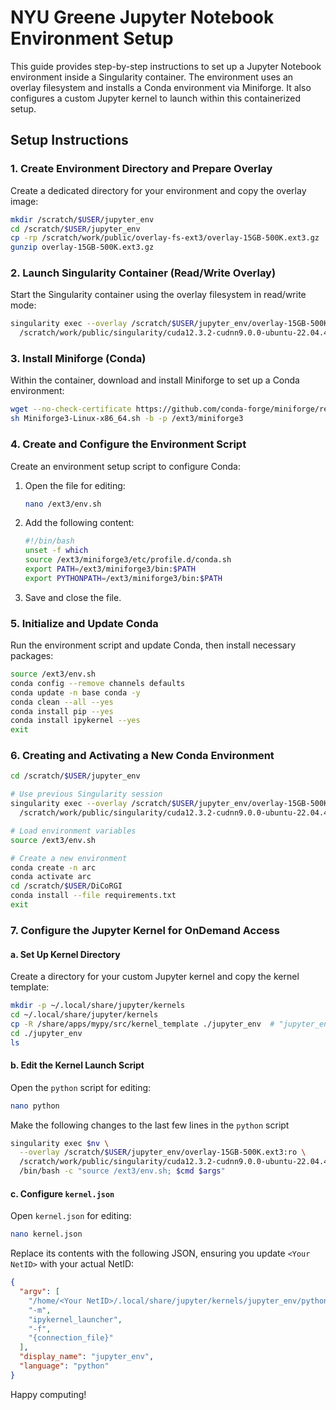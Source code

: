 
# NYU Greene Jupyter Notebook Environment Setup

This guide provides step-by-step instructions to set up a Jupyter Notebook environment inside a Singularity container. The environment uses an overlay filesystem and installs a Conda environment via Miniforge. It also configures a custom Jupyter kernel to launch within this containerized setup.

## Setup Instructions

### 1. Create Environment Directory and Prepare Overlay

Create a dedicated directory for your environment and copy the overlay image:

```bash
mkdir /scratch/$USER/jupyter_env
cd /scratch/$USER/jupyter_env
cp -rp /scratch/work/public/overlay-fs-ext3/overlay-15GB-500K.ext3.gz .
gunzip overlay-15GB-500K.ext3.gz
```

### 2. Launch Singularity Container (Read/Write Overlay)

Start the Singularity container using the overlay filesystem in read/write mode:

```bash
singularity exec --overlay /scratch/$USER/jupyter_env/overlay-15GB-500K.ext3:rw \
  /scratch/work/public/singularity/cuda12.3.2-cudnn9.0.0-ubuntu-22.04.4.sif /bin/bash
```

### 3. Install Miniforge (Conda)

Within the container, download and install Miniforge to set up a Conda environment:

```bash
wget --no-check-certificate https://github.com/conda-forge/miniforge/releases/latest/download/Miniforge3-Linux-x86_64.sh
sh Miniforge3-Linux-x86_64.sh -b -p /ext3/miniforge3
```

### 4. Create and Configure the Environment Script

Create an environment setup script to configure Conda:

1. Open the file for editing:

   ```bash
   nano /ext3/env.sh
   ```

2. Add the following content:

   ```bash
   #!/bin/bash
   unset -f which
   source /ext3/miniforge3/etc/profile.d/conda.sh
   export PATH=/ext3/miniforge3/bin:$PATH
   export PYTHONPATH=/ext3/miniforge3/bin:$PATH
   ```

3. Save and close the file.

### 5. Initialize and Update Conda

Run the environment script and update Conda, then install necessary packages:

```bash
source /ext3/env.sh
conda config --remove channels defaults
conda update -n base conda -y
conda clean --all --yes
conda install pip --yes
conda install ipykernel --yes
exit
```

### 6. Creating and Activating a New Conda Environment

```bash
cd /scratch/$USER/jupyter_env

# Use previous Singularity session
singularity exec --overlay /scratch/$USER/jupyter_env/overlay-15GB-500K.ext3:rw \
  /scratch/work/public/singularity/cuda12.3.2-cudnn9.0.0-ubuntu-22.04.4.sif /bin/bash

# Load environment variables
source /ext3/env.sh

# Create a new environment
conda create -n arc
conda activate arc
cd /scratch/$USER/DiCoRGI
conda install --file requirements.txt
exit
```

### 7. Configure the Jupyter Kernel for OnDemand Access

#### a. Set Up Kernel Directory

Create a directory for your custom Jupyter kernel and copy the kernel template:

```bash
mkdir -p ~/.local/share/jupyter/kernels
cd ~/.local/share/jupyter/kernels
cp -R /share/apps/mypy/src/kernel_template ./jupyter_env  # "jupyter_env" should be your Singularity env name
cd ./jupyter_env
ls
```

#### b. Edit the Kernel Launch Script

Open the `python` script for editing:

```bash
nano python
```

Make the following changes to the last few lines in the `python` script 

```bash
singularity exec $nv \
  --overlay /scratch/$USER/jupyter_env/overlay-15GB-500K.ext3:ro \
  /scratch/work/public/singularity/cuda12.3.2-cudnn9.0.0-ubuntu-22.04.4.sif \
  /bin/bash -c "source /ext3/env.sh; $cmd $args"
```

#### c. Configure `kernel.json`

Open `kernel.json` for editing:

```bash
nano kernel.json
```

Replace its contents with the following JSON, ensuring you update `<Your NetID>` with your actual NetID:

```json
{
  "argv": [
    "/home/<Your NetID>/.local/share/jupyter/kernels/jupyter_env/python",
    "-m",
    "ipykernel_launcher",
    "-f",
    "{connection_file}"
  ],
  "display_name": "jupyter_env",
  "language": "python"
}
```


Happy computing!
